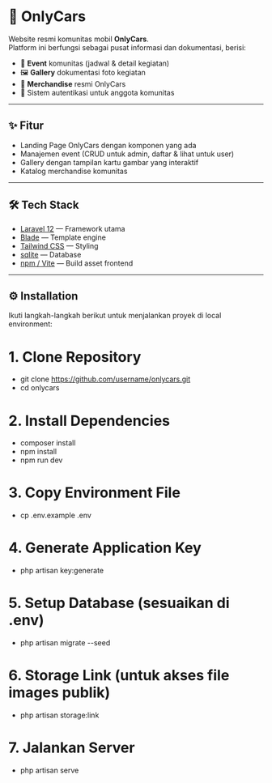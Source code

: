 # 🚗 OnlyCars

Website resmi komunitas mobil **OnlyCars**.  
Platform ini berfungsi sebagai pusat informasi dan dokumentasi, berisi:

- 📅 **Event** komunitas (jadwal & detail kegiatan)
- 🖼️ **Gallery** dokumentasi foto kegiatan
- 👕 **Merchandise** resmi OnlyCars
- 👥 Sistem autentikasi untuk anggota komunitas

---

## ✨ Fitur
- Landing Page OnlyCars dengan komponen yang ada
- Manajemen event (CRUD untuk admin, daftar & lihat untuk user)
- Gallery dengan tampilan kartu gambar yang interaktif
- Katalog merchandise komunitas

---

## 🛠️ Tech Stack
- [Laravel 12](https://laravel.com) — Framework utama
- [Blade](https://laravel.com/docs/blade) — Template engine
- [Tailwind CSS](https://tailwindcss.com) — Styling
- [sqlite](https://www.sqlite.org) — Database
- [npm / Vite](https://vitejs.dev) — Build asset frontend

---

## ⚙️ Installation

Ikuti langkah-langkah berikut untuk menjalankan proyek di local environment:

# 1. Clone Repository
- git clone https://github.com/username/onlycars.git
- cd onlycars

# 2. Install Dependencies
- composer install
- npm install
- npm run dev

# 3. Copy Environment File
- cp .env.example .env

# 4. Generate Application Key
- php artisan key:generate

# 5. Setup Database (sesuaikan di .env)
- php artisan migrate --seed

# 6. Storage Link (untuk akses file images publik)
- php artisan storage:link

# 7. Jalankan Server
- php artisan serve

